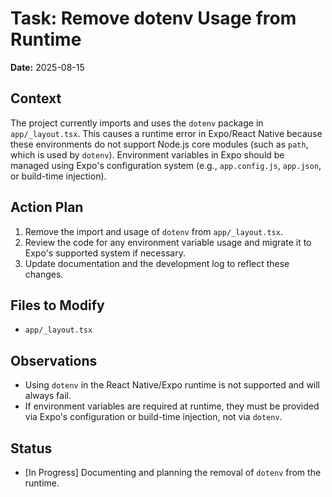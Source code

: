 # Task: Remove dotenv Usage from Runtime

**Date:** 2025-08-15

## Context

The project currently imports and uses the `dotenv` package in `app/_layout.tsx`. This causes a runtime error in Expo/React Native because these environments do not support Node.js core modules (such as `path`, which is used by `dotenv`). Environment variables in Expo should be managed using Expo's configuration system (e.g., `app.config.js`, `app.json`, or build-time injection).

## Action Plan

1. Remove the import and usage of `dotenv` from `app/_layout.tsx`.
2. Review the code for any environment variable usage and migrate it to Expo's supported system if necessary.
3. Update documentation and the development log to reflect these changes.

## Files to Modify

- `app/_layout.tsx`

## Observations

- Using `dotenv` in the React Native/Expo runtime is not supported and will always fail.
- If environment variables are required at runtime, they must be provided via Expo's configuration or build-time injection, not via `dotenv`.

## Status

- [In Progress] Documenting and planning the removal of `dotenv` from the runtime.

